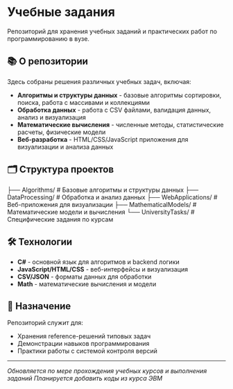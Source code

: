 # Учебные задания

Репозиторий для хранения учебных заданий и практических работ по программированию в вузе.

## 📚 О репозитории

Здесь собраны решения различных учебных задач, включая:

- **Алгоритмы и структуры данных** - базовые алгоритмы сортировки, поиска, работа с массивами и коллекциями
- **Обработка данных** - работа с CSV файлами, валидация данных, анализ и визуализация
- **Математические вычисления** - численные методы, статистические расчеты, физические модели
- **Веб-разработка** - HTML/CSS/JavaScript приложения для визуализации и анализа данных

## 🗂️ Структура проектов
├── Algorithms/ # Базовые алгоритмы и структуры данных
├── DataProcessing/ # Обработка и анализ данных
├── WebApplications/ # Веб-приложения для визуализации
├── MathematicalModels/ # Математические модели и вычисления
└── UniversityTasks/ # Специфические задания по курсам
## 🛠️ Технологии

- **C#** - основной язык для алгоритмов и backend логики
- **JavaScript/HTML/CSS** - веб-интерфейсы и визуализация
- **CSV/JSON** - форматы данных для обработки
- **Math** - математические вычисления и модели

## 📖 Назначение

Репозиторий служит для:
- Хранения reference-решений типовых задач
- Демонстрации навыков программирования
- Практики работы с системой контроля версий

---

*Обновляется по мере прохождения учебных курсов и выполнения заданий*
*Планируется добавить коды из курса ЭВМ*
